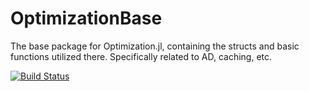 # OptimizationBase

The base package for Optimization.jl, containing the structs and basic functions utilized there. Specifically related to AD, caching, etc.

[![Build Status](https://github.com/SciML/OptimizationBase.jl/actions/workflows/CI.yml/badge.svg?branch=main)](https://github.com/SciML/OptimizationBase.jl/actions/workflows/CI.yml?query=branch%3Amain)
